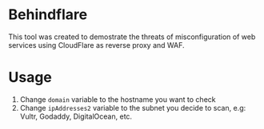 # Behindflare

This tool was created to demostrate the threats of misconfiguration of web services using CloudFlare as reverse proxy and WAF.  

# Usage

1. Change `domain` variable to the hostname you want to check
2. Change `ipAddresses2` variable to the subnet you decide to scan, e.g: Vultr, Godaddy, DigitalOcean, etc.